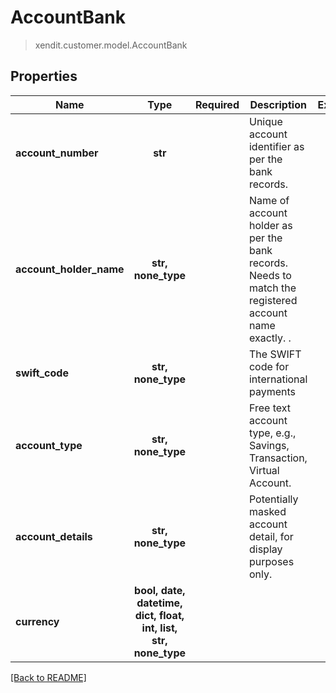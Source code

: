 # AccountBank
> xendit.customer.model.AccountBank


## Properties
| Name | Type | Required | Description | Examples |
|------------|:-------------:|:-------------:|-------------|:-------------:|
| **account_number** | **str** | | Unique account identifier as per the bank records.  |  |
| **account_holder_name** | **str, none_type** | | Name of account holder as per the bank records. Needs to match the registered account name exactly. .  |  |
| **swift_code** | **str, none_type** | | The SWIFT code for international payments  |  |
| **account_type** | **str, none_type** | | Free text account type, e.g., Savings, Transaction, Virtual Account.  |  |
| **account_details** | **str, none_type** | | Potentially masked account detail, for display purposes only.  |  |
| **currency** | **bool, date, datetime, dict, float, int, list, str, none_type** | |   |  |


[[Back to README]](../../README.md)


